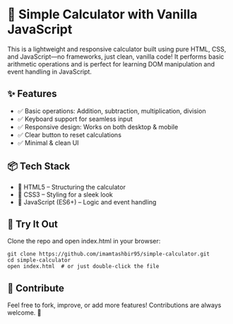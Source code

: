 # 🧮 Simple Calculator with Vanilla JavaScript
This is a lightweight and responsive calculator built using pure HTML, CSS, and JavaScript—no frameworks, just clean, vanilla code! It performs basic arithmetic operations and is perfect for learning DOM manipulation and event handling in JavaScript.

## ✨ Features
* ✅ Basic operations: Addition, subtraction, multiplication, division
* ✅ Keyboard support for seamless input
* ✅ Responsive design: Works on both desktop & mobile
* ✅ Clear button to reset calculations
* ✅ Minimal & clean UI

## 📦 Tech Stack
* 🔹 HTML5 – Structuring the calculator
* 🔹 CSS3 – Styling for a sleek look
* 🔹 JavaScript (ES6+) – Logic and event handling

## 🚀 Try It Out
Clone the repo and open index.html in your browser:
```
git clone https://github.com/imamtashbir95/simple-calculator.git
cd simple-calculator
open index.html  # or just double-click the file
```

## 🌟 Contribute
Feel free to fork, improve, or add more features! Contributions are always welcome. 🚀